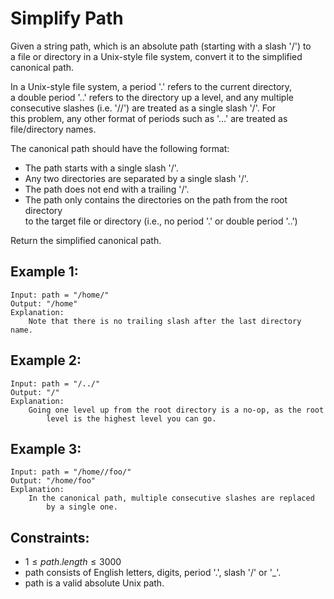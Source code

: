 # Simplify Path

Given a string path, which is an absolute path (starting with a slash '/') to  
a file or directory in a Unix-style file system, convert it to the simplified  
canonical path.

In a Unix-style file system, a period '.' refers to the current directory,  
a double period '..' refers to the directory up a level, and any multiple  
consecutive slashes (i.e. '//') are treated as a single slash '/'. For  
this problem, any other format of periods such as '...' are treated as  
file/directory names.

The canonical path should have the following format:

* The path starts with a single slash '/'.
* Any two directories are separated by a single slash '/'.
* The path does not end with a trailing '/'.
* The path only contains the directories on the path from the root directory  
to the target file or directory (i.e., no period '.' or double period '..')

Return the simplified canonical path.

 

## Example 1:

    Input: path = "/home/"
    Output: "/home"
    Explanation: 
        Note that there is no trailing slash after the last directory name.

## Example 2:

    Input: path = "/../"
    Output: "/"
    Explanation: 
        Going one level up from the root directory is a no-op, as the root  
            level is the highest level you can go.

## Example 3:

    Input: path = "/home//foo/"
    Output: "/home/foo"
    Explanation: 
        In the canonical path, multiple consecutive slashes are replaced  
            by a single one.

 

## Constraints:

* $1 \le path.length \le 3000$
* path consists of English letters, digits, period '.', slash '/' or '_'.
* path is a valid absolute Unix path.

